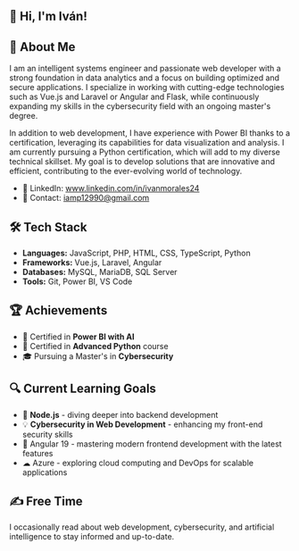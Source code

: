 ## 👋 Hi, I'm Iván!

## 🚀 About Me
I am an intelligent systems engineer and passionate web developer with a strong foundation in data analytics and a focus on building optimized and secure applications. I specialize in working with cutting-edge technologies such as Vue.js and Laravel or Angular and Flask, while continuously expanding my skills in the cybersecurity field with an ongoing master's degree.

In addition to web development, I have experience with Power BI thanks to a certification, leveraging its capabilities for data visualization and analysis. I am currently pursuing a Python certification, which will add to my diverse technical skillset. My goal is to develop solutions that are innovative and efficient, contributing to the ever-evolving world of technology.

- 💼 LinkedIn: www.linkedin.com/in/ivanmorales24
- 📧 Contact: iamp12990@gmail.com

## 🛠️ Tech Stack
- **Languages:** JavaScript, PHP, HTML, CSS, TypeScript, Python
- **Frameworks:** Vue.js, Laravel, Angular
- **Databases:** MySQL, MariaDB, SQL Server
- **Tools:** Git, Power BI, VS Code

## 🏆 Achievements
- 🥇 Certified in **Power BI with AI**
- :memo: Certified in **Advanced Python** course
- 🎓 Pursuing a Master's in **Cybersecurity**

## 🔍 Current Learning Goals
- 🌱 **Node.js** - diving deeper into backend development
- 💡 **Cybersecurity in Web Development** - enhancing my front-end security skills
- 🚀 Angular 19 - mastering modern frontend development with the latest features
- ☁ Azure - exploring cloud computing and DevOps for scalable applications

## ✍️ Free Time
I occasionally read about web development, cybersecurity, and artificial intelligence to stay informed and up-to-date.




